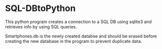 # SQL-DBtoPython
 This python program creates a connection to a SQL DB using sqlite3 and retrieves info by using SQL queries.

Smartphones.db is the newly created databse and should be erased before creating the new database in the program to prevent duplicate data.
